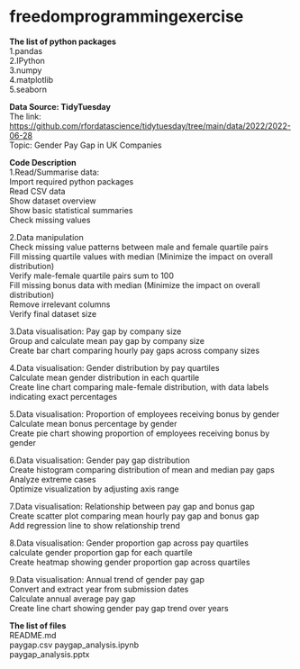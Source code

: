 # freedomprogrammingexercise
**The list of python packages**   
1.pandas  
2.IPython  
3.numpy  
4.matplotlib  
5.seaborn  

**Data Source: TidyTuesday**  
The link: https://github.com/rfordatascience/tidytuesday/tree/main/data/2022/2022-06-28  
Topic: Gender Pay Gap in UK Companies  

**Code Description**  
1.Read/Summarise data:  
Import required python packages  
Read CSV data  
Show dataset overview  
Show basic statistical summaries  
Check missing values  

2.Data manipulation    
Check missing value patterns between male and female quartile pairs  
Fill missing quartile values with median (Minimize the impact on overall distribution)  
Verify male-female quartile pairs sum to 100  
Fill missing bonus data with median  (Minimize the impact on overall distribution)  
Remove irrelevant columns  
Verify final dataset size  

3.Data visualisation: Pay gap by company size  
Group and calculate mean pay gap by company size  
Create  bar chart comparing hourly pay gaps across company sizes  

4.Data visualisation: Gender distribution by pay quartiles  
Calculate mean gender distribution in each quartile  
Create line chart comparing male-female distribution, with data labels indicating exact percentages  

5.Data visualisation: Proportion of employees receiving bonus by gender  
Calculate mean bonus percentage by gender  
Create pie chart showing proportion of employees receiving bonus by gender  

6.Data visualisation: Gender pay gap distribution  
Create histogram comparing distribution of mean and median pay gaps  
Analyze extreme cases  
Optimize visualization by adjusting axis range  

7.Data visualisation: Relationship between pay gap and bonus gap  
Create scatter plot comparing mean hourly pay gap and bonus gap  
Add regression line to show relationship trend  

8.Data visualisation: Gender proportion gap across pay quartiles    
calculate gender proportion gap for each quartile  
Create heatmap showing gender proportion gap across quartiles  

9.Data visualisation: Annual trend of gender pay gap  
Convert and extract year from submission dates  
Calculate annual average pay gap  
Create line chart showing gender pay gap trend over years  

**The list of files**  
README.md  
paygap.csv
paygap_analysis.ipynb  
paygap_analysis.pptx









